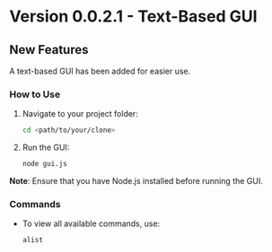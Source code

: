 # Version 0.0.2.1 - Text-Based GUI

## New Features
A text-based GUI has been added for easier use.

### How to Use
1. Navigate to your project folder:
    ```bash
    cd <path/to/your/clone>
    ```
2. Run the GUI:
    ```bash
    node gui.js
    ```

**Note**: Ensure that you have Node.js installed before running the GUI.

### Commands
- To view all available commands, use:
    ```bash
    alist
    ```
